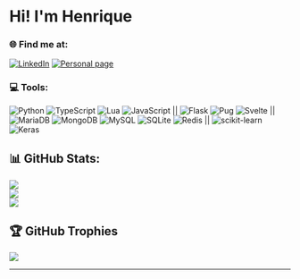 # Hi! I'm Henrique

<!-- 
🔭 I’m currently working on

👯 I’m looking to collaborate on

🤝 I’m looking for help with<br>🌱 I’m currently learning -->


### 🌐 Find me at:
[![LinkedIn](https://img.shields.io/badge/LinkedIn-%230077B5.svg?logo=linkedin&logoColor=white)](https://linkedin.com/in/hpmartins) [![Personal page](https://img.shields.io/badge/Henrique's%20Page-red)](https://henrique.page/) 

### 💻 Tools:
<div>
</div>

![Python](https://img.shields.io/badge/python-3670A0?style=flat&logo=python&logoColor=ffdd54) ![TypeScript](https://img.shields.io/badge/typescript-%23007ACC.svg?style=flat&logo=typescript&logoColor=white) ![Lua](https://img.shields.io/badge/lua-%232C2D72.svg?style=flat&logo=lua&logoColor=white) ![JavaScript](https://img.shields.io/badge/javascript-%23323330.svg?style=flat&logo=javascript&logoColor=%23F7DF1E) || ![Flask](https://img.shields.io/badge/flask-%23000.svg?style=flat&logo=flask&logoColor=white) ![Pug](https://img.shields.io/badge/Pug-FFF?style=flat&logo=pug&logoColor=A86454) ![Svelte](https://img.shields.io/badge/svelte-%23f1413d.svg?style=flat&logo=svelte&logoColor=white) || ![MariaDB](https://img.shields.io/badge/MariaDB-003545?style=flat&logo=mariadb&logoColor=white) ![MongoDB](https://img.shields.io/badge/MongoDB-%234ea94b.svg?style=flat&logo=mongodb&logoColor=white) ![MySQL](https://img.shields.io/badge/mysql-4479A1.svg?style=flat&logo=mysql&logoColor=white) ![SQLite](https://img.shields.io/badge/sqlite-%2307405e.svg?style=flat&logo=sqlite&logoColor=white) ![Redis](https://img.shields.io/badge/redis-%23DD0031.svg?style=flat&logo=redis&logoColor=white) || ![scikit-learn](https://img.shields.io/badge/scikit--learn-%23F7931E.svg?style=flat&logo=scikit-learn&logoColor=white) ![Keras](https://img.shields.io/badge/Keras-%23D00000.svg?style=flat&logo=Keras&logoColor=white)

## 📊 GitHub Stats:
![](https://github-readme-stats-black-xi.vercel.app/api?username=hpmartins&theme=default&hide_border=false&include_all_commits=true&count_private=true&include_orgs=true)<br/>
![](https://github-readme-streak-stats.herokuapp.com/?user=hpmartins&theme=default&hide_border=false&include_orgs=true)<br/>
![](https://github-readme-stats-black-xi.vercel.app/api/top-langs/?username=hpmartins&theme=transparent&hide_border=false&include_orgs=true&include_all_commits=true&count_private=true&layout=compact&exclude_repo=mlai-ucb-codes)

## 🏆 GitHub Trophies
![](https://github-profile-trophy.vercel.app/?username=hpmartins&theme=default&no-frame=false&no-bg=true&margin-w=4&include_orgs=true)

<!-- ## 🔝 Top Contributed Repo 
![](https://github-contributor-stats.vercel.app/api?username=hpmartins&limit=5&theme=default&combine_all_yearly_contributions=true&include_orgs=true) -->

---
<!-- [![](https://visitcount.itsvg.in/api?id=hpmartins&icon=0&color=0)](https://visitcount.itsvg.in) -->

<!-- Proudly created with GPRM ( https://gprm.itsvg.in ) -->
